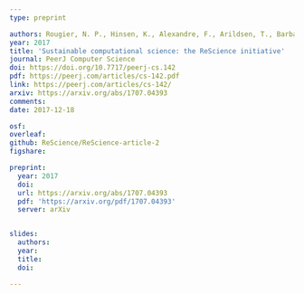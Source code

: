 ```yaml
---
type: preprint

authors: Rougier, N. P., Hinsen, K., Alexandre, F., Arildsen, T., Barba, L., Benureau, F. C., ..., <b>Guest, O.</b>, ... & Zito, T.
year: 2017
title: 'Sustainable computational science: the ReScience initiative'
journal: PeerJ Computer Science
doi: https://doi.org/10.7717/peerj-cs.142
pdf: https://peerj.com/articles/cs-142.pdf
link: https://peerj.com/articles/cs-142/
arxiv: https://arxiv.org/abs/1707.04393
comments:
date: 2017-12-18

osf:
overleaf:
github: ReScience/ReScience-article-2
figshare:

preprint:
  year: 2017
  doi:
  url: https://arxiv.org/abs/1707.04393
  pdf: 'https://arxiv.org/pdf/1707.04393'
  server: arXiv


slides:
  authors:  
  year:
  title:
  doi:

---
```

